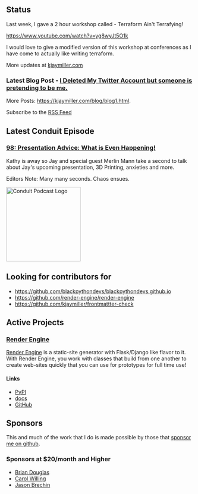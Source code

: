 ## Status

<p>Last week, I gave a 2 hour workshop called - Terraform Ain't Terrafying!</p>

<p><a href="https://www.youtube.com/watch?v=yg8wyJt5O1k">https://www.youtube.com/watch?v=yg8wyJt5O1k</a></p>

<p>I would love to give a modified version of this workshop at conferences as I have come to actually like writing terraform.</p>

More updates at [kjaymiller.com](https://kjaymiller.com/microblog/microblog)

### Latest Blog Post - [I Deleted My Twitter Account but someone is pretending to be me.](https://kjaymiller.com/blog/i-deleted-my-twitter-account-but-someone-is-pretending-to-be-me.html)

More Posts: <https://kjaymiller.com/blog/blog1.html>.

Subscribe to the [RSS Feed](https://kjaymiller.com/allposts.rss)

## Latest Conduit Episode

### [98: Presentation Advice: What is Even Happening!](http://relay.fm/conduit/98)

Kathy is away so Jay and special guest Merlin Mann take a second to talk about Jay's upcoming presentation, 3D Printing, anxieties and more. 

Editors Note: Many many seconds. Chaos ensues.

<img src="https://kjaymiller.s3-us-west-2.amazonaws.com/images/conduit_artwork.png" height="200" width="200" alt="Conduit Podcast Logo"/>

## Looking for contributors for

- <https://github.com/blackpythondevs/blackpythondevs.github.io>
- <https://github.com/render-engine/render-engine>
- <https://github.com/kjaymiller/frontmattter-check>

## Active Projects

### [Render Engine]

[Render Engine] is a static-site generator with Flask/Django like flavor to it.
With Render Engine, you work with classes that build from one another to create
web-sites quickly that you can use for prototypes for full time use!

#### Links

- [PyPI](https://pypi.org/project/render-engine)
- [docs](https://render-engine.readthedocs.io)
- [GitHub](https://github.com/kjaymiller/render_engine)

## Sponsors

This and much of the work that I do is made possible by those that [sponsor me
on github](https://github.com/sponsors/kjaymiller).

### Sponsors at $20/month and Higher

- [Brian Douglas](https://github.com/bdougie)
- [Carol Willing](https://github.com/willingc)
- [Jason Brechin](https://github.com/brechin)

[Render Engine]: https://render-engine.readthedocs.io